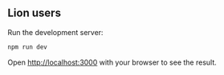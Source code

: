 ## Lion users

Run the development server:

```bash
npm run dev
```

Open [http://localhost:3000](http://localhost:3000) with your browser to see the result.
